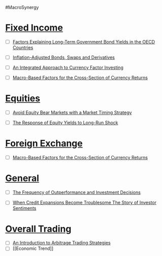 #MacroSynergy 
# <u>Fixed Income</u>
- [ ] [Factors Explaining Long-Term Government Bond Yields in the OECD Countries](https://papers.ssrn.com/sol3/papers.cfm?abstract_id=4407123)
- [ ] [Inflation-Adjusted Bonds, Swaps and Derivatives](https://papers.ssrn.com/sol3/papers.cfm?abstract_id=4338914)
- [ ] [An Integrated Approach to Currency Factor Investing](obsidian://open?vault=Akul's%20Notebook&file=Library%2Fjournals%2Cmagazines%2FSSRN%20Papers%2FAn%20Integrated%20Approach%20to%20Currency%20Factor%20Investing%20(2023).pdf)
- [ ] [Macro-Based Factors for the Cross-Section of Currency Returns](obsidian://open?vault=Akul's%20Notebook&file=Library%2Fjournals%2Cmagazines%2FSSRN%20Papers%2FMacro-Based%20Factors%20for%20the%20Cross-Section%20of%20Currency%20Returns%20(2023).pdf)


# <u>Equities</u>
- [ ] [Avoid Equity Bear Markets with a Market Timing Strategy](https://papers.ssrn.com/sol3/papers.cfm?abstract_id=4397638)
- [ ] [The Response of Equity Yields to Long-Run Shock](obsidian://open?vault=Akul's%20Notebook&file=Library%2Fjournals%2Cmagazines%2FSSRN%20Papers%2FThe%20Response%20of%20Equity%20Yields%20to%20a%20Long-Run%20Shock%20(2023).pdf)


# <u>Foreign Exchange</u>
- [ ] [Macro-Based Factors for the Cross-Section of Currency Returns](https://papers.ssrn.com/sol3/papers.cfm?abstract_id=4400205)


# <u>General</u>
- [ ] [The Frequency of Outperformance and Investment Decisions](https://papers.ssrn.com/sol3/papers.cfm?abstract_id=4384543)
- [ ] [When Credit Expansions Become Troublesome The Story of Investor Sentiments](https://papers.ssrn.com/sol3/papers.cfm?abstract_id=4409154)


# <u>Overall Trading</u>
- [ ] [An Introduction to Arbitrage Trading Strategies](https://papers.ssrn.com/sol3/papers.cfm?abstract_id=4420232)
- [ ] [[Economic Trend]]